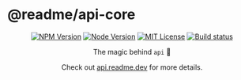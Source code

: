 # @readme/api-core

<p align="center">
  <a href="https://npm.im/@readme/api-core"><img src="https://img.shields.io/npm/v/@readme/api-core?style=for-the-badge" alt="NPM Version"></a>
  <a href="https://npm.im/@readme/api-core"><img src="https://img.shields.io/node/v/@readme/api-core?style=for-the-badge" alt="Node Version"></a>
  <a href="https://npm.im/@readme/api-core"><img src="https://img.shields.io/npm/l/@readme/api-core?style=for-the-badge" alt="MIT License"></a>
  <a href="https://github.com/readmeio/api"><img src="https://img.shields.io/github/actions/workflow/status/readmeio/api/ci.yml?branch=main&style=for-the-badge" alt="Build status"></a>
</p>

<p align="center">
The magic behind <code>api</code> 🧙
</p>

<p align="center">
Check out <a href="https://api.readme.dev">api.readme.dev</a> for more details.
</p>

